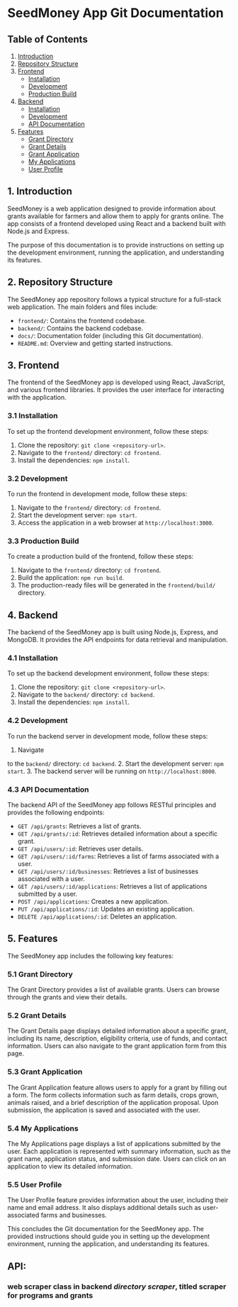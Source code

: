 # SeedMoney App Git Documentation

## Table of Contents
1. [Introduction](#introduction)
2. [Repository Structure](#repository-structure)
3. [Frontend](#frontend)
   - [Installation](#frontend-installation)
   - [Development](#frontend-development)
   - [Production Build](#frontend-production-build)
4. [Backend](#backend)
   - [Installation](#backend-installation)
   - [Development](#backend-development)
   - [API Documentation](#backend-api-documentation)
5. [Features](#features)
   - [Grant Directory](#feature-grant-directory)
   - [Grant Details](#feature-grant-details)
   - [Grant Application](#feature-grant-application)
   - [My Applications](#feature-my-applications)
   - [User Profile](#feature-user-profile)

## 1. Introduction <a name="introduction"></a>
SeedMoney is a web application designed to provide information about grants available for farmers and allow them to apply for grants online. The app consists of a frontend developed using React and a backend built with Node.js and Express.

The purpose of this documentation is to provide instructions on setting up the development environment, running the application, and understanding its features.

## 2. Repository Structure <a name="repository-structure"></a>
The SeedMoney app repository follows a typical structure for a full-stack web application. The main folders and files include:
- `frontend/`: Contains the frontend codebase.
- `backend/`: Contains the backend codebase.
- `docs/`: Documentation folder (including this Git documentation).
- `README.md`: Overview and getting started instructions.

## 3. Frontend <a name="frontend"></a>
The frontend of the SeedMoney app is developed using React, JavaScript, and various frontend libraries. It provides the user interface for interacting with the application.

### 3.1 Installation <a name="frontend-installation"></a>
To set up the frontend development environment, follow these steps:
1. Clone the repository: `git clone <repository-url>`.
2. Navigate to the `frontend/` directory: `cd frontend`.
3. Install the dependencies: `npm install`.

### 3.2 Development <a name="frontend-development"></a>
To run the frontend in development mode, follow these steps:
1. Navigate to the `frontend/` directory: `cd frontend`.
2. Start the development server: `npm start`.
3. Access the application in a web browser at `http://localhost:3000`.

### 3.3 Production Build <a name="frontend-production-build"></a>
To create a production build of the frontend, follow these steps:
1. Navigate to the `frontend/` directory: `cd frontend`.
2. Build the application: `npm run build`.
3. The production-ready files will be generated in the `frontend/build/` directory.

## 4. Backend <a name="backend"></a>
The backend of the SeedMoney app is built using Node.js, Express, and MongoDB. It provides the API endpoints for data retrieval and manipulation.

### 4.1 Installation <a name="backend-installation"></a>
To set up the backend development environment, follow these steps:
1. Clone the repository: `git clone <repository-url>`.
2. Navigate to the `backend/` directory: `cd backend`.
3. Install the dependencies: `npm install`.

### 4.2 Development <a name="backend-development"></a>
To run the backend server in development mode, follow these steps:
1. Navigate

 to the `backend/` directory: `cd backend`.
2. Start the development server: `npm start`.
3. The backend server will be running on `http://localhost:8000`.

### 4.3 API Documentation <a name="backend-api-documentation"></a>
The backend API of the SeedMoney app follows RESTful principles and provides the following endpoints:

- `GET /api/grants`: Retrieves a list of grants.
- `GET /api/grants/:id`: Retrieves detailed information about a specific grant.
- `GET /api/users/:id`: Retrieves user details.
- `GET /api/users/:id/farms`: Retrieves a list of farms associated with a user.
- `GET /api/users/:id/businesses`: Retrieves a list of businesses associated with a user.
- `GET /api/users/:id/applications`: Retrieves a list of applications submitted by a user.
- `POST /api/applications`: Creates a new application.
- `PUT /api/applications/:id`: Updates an existing application.
- `DELETE /api/applications/:id`: Deletes an application.

## 5. Features <a name="features"></a>
The SeedMoney app includes the following key features:

### 5.1 Grant Directory <a name="feature-grant-directory"></a>
The Grant Directory provides a list of available grants. Users can browse through the grants and view their details.

### 5.2 Grant Details <a name="feature-grant-details"></a>
The Grant Details page displays detailed information about a specific grant, including its name, description, eligibility criteria, use of funds, and contact information. Users can also navigate to the grant application form from this page.

### 5.3 Grant Application <a name="feature-grant-application"></a>
The Grant Application feature allows users to apply for a grant by filling out a form. The form collects information such as farm details, crops grown, animals raised, and a brief description of the application proposal. Upon submission, the application is saved and associated with the user.

### 5.4 My Applications <a name="feature-my-applications"></a>
The My Applications page displays a list of applications submitted by the user. Each application is represented with summary information, such as the grant name, application status, and submission date. Users can click on an application to view its detailed information.

### 5.5 User Profile <a name="feature-user-profile"></a>
The User Profile feature provides information about the user, including their name and email address. It also displays additional details such as user-associated farms and businesses.

This concludes the Git documentation for the SeedMoney app. The provided instructions should guide you in setting up the development environment, running the application, and understanding its features.

## API: 
### web scraper class in backend *directory scraper*, titled scraper for programs and grants